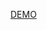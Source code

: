 
[DEMO](https://brilliant-pixie-d6db52.netlify.app/#](https://polite-ganache-761270.netlify.app/)https://polite-ganache-761270.netlify.app/](https://polite-ganache-761270.netlify.app/)https://polite-ganache-761270.netlify.app/)
